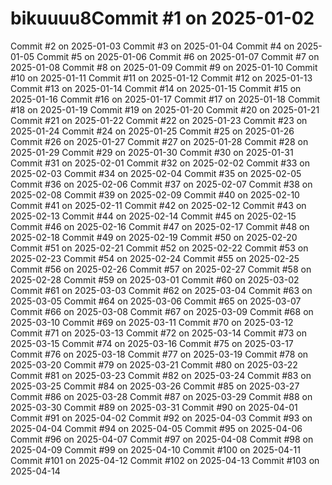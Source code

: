 # bikuuuu8Commit #1 on 2025-01-02
Commit #2 on 2025-01-03
Commit #3 on 2025-01-04
Commit #4 on 2025-01-05
Commit #5 on 2025-01-06
Commit #6 on 2025-01-07
Commit #7 on 2025-01-08
Commit #8 on 2025-01-09
Commit #9 on 2025-01-10
Commit #10 on 2025-01-11
Commit #11 on 2025-01-12
Commit #12 on 2025-01-13
Commit #13 on 2025-01-14
Commit #14 on 2025-01-15
Commit #15 on 2025-01-16
Commit #16 on 2025-01-17
Commit #17 on 2025-01-18
Commit #18 on 2025-01-19
Commit #19 on 2025-01-20
Commit #20 on 2025-01-21
Commit #21 on 2025-01-22
Commit #22 on 2025-01-23
Commit #23 on 2025-01-24
Commit #24 on 2025-01-25
Commit #25 on 2025-01-26
Commit #26 on 2025-01-27
Commit #27 on 2025-01-28
Commit #28 on 2025-01-29
Commit #29 on 2025-01-30
Commit #30 on 2025-01-31
Commit #31 on 2025-02-01
Commit #32 on 2025-02-02
Commit #33 on 2025-02-03
Commit #34 on 2025-02-04
Commit #35 on 2025-02-05
Commit #36 on 2025-02-06
Commit #37 on 2025-02-07
Commit #38 on 2025-02-08
Commit #39 on 2025-02-09
Commit #40 on 2025-02-10
Commit #41 on 2025-02-11
Commit #42 on 2025-02-12
Commit #43 on 2025-02-13
Commit #44 on 2025-02-14
Commit #45 on 2025-02-15
Commit #46 on 2025-02-16
Commit #47 on 2025-02-17
Commit #48 on 2025-02-18
Commit #49 on 2025-02-19
Commit #50 on 2025-02-20
Commit #51 on 2025-02-21
Commit #52 on 2025-02-22
Commit #53 on 2025-02-23
Commit #54 on 2025-02-24
Commit #55 on 2025-02-25
Commit #56 on 2025-02-26
Commit #57 on 2025-02-27
Commit #58 on 2025-02-28
Commit #59 on 2025-03-01
Commit #60 on 2025-03-02
Commit #61 on 2025-03-03
Commit #62 on 2025-03-04
Commit #63 on 2025-03-05
Commit #64 on 2025-03-06
Commit #65 on 2025-03-07
Commit #66 on 2025-03-08
Commit #67 on 2025-03-09
Commit #68 on 2025-03-10
Commit #69 on 2025-03-11
Commit #70 on 2025-03-12
Commit #71 on 2025-03-13
Commit #72 on 2025-03-14
Commit #73 on 2025-03-15
Commit #74 on 2025-03-16
Commit #75 on 2025-03-17
Commit #76 on 2025-03-18
Commit #77 on 2025-03-19
Commit #78 on 2025-03-20
Commit #79 on 2025-03-21
Commit #80 on 2025-03-22
Commit #81 on 2025-03-23
Commit #82 on 2025-03-24
Commit #83 on 2025-03-25
Commit #84 on 2025-03-26
Commit #85 on 2025-03-27
Commit #86 on 2025-03-28
Commit #87 on 2025-03-29
Commit #88 on 2025-03-30
Commit #89 on 2025-03-31
Commit #90 on 2025-04-01
Commit #91 on 2025-04-02
Commit #92 on 2025-04-03
Commit #93 on 2025-04-04
Commit #94 on 2025-04-05
Commit #95 on 2025-04-06
Commit #96 on 2025-04-07
Commit #97 on 2025-04-08
Commit #98 on 2025-04-09
Commit #99 on 2025-04-10
Commit #100 on 2025-04-11
Commit #101 on 2025-04-12
Commit #102 on 2025-04-13
Commit #103 on 2025-04-14
